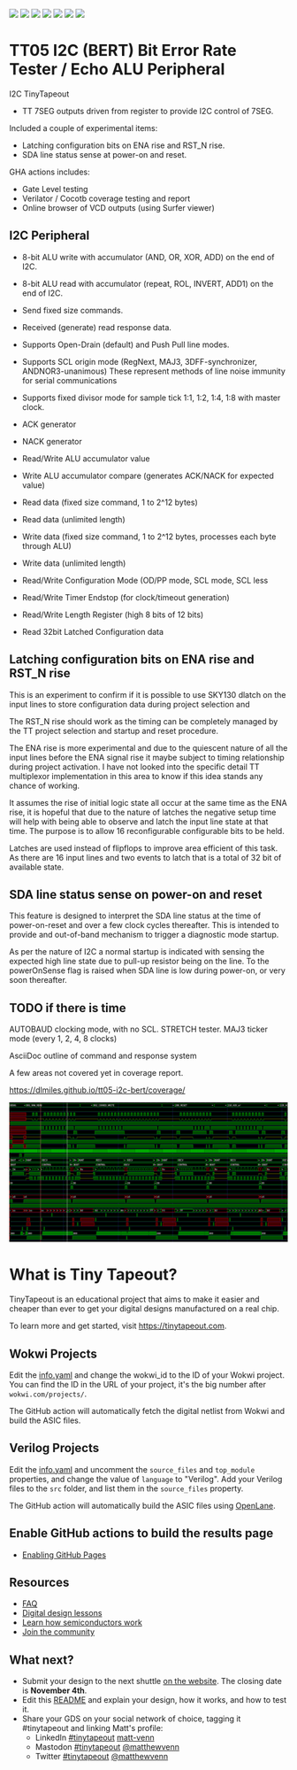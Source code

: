 ![](../../workflows/spinalhdl/badge.svg) ![](../../workflows/wokwi_test/badge.svg) ![](../../workflows/test/badge.svg)
![](../../workflows/gds/badge.svg) ![](../../workflows/sta_reporter/badge.svg) ![](../../workflows/coverage/badge.svg)
![](../../workflows/docs/badge.svg)



# TT05 I2C (BERT) Bit Error Rate Tester / Echo ALU Peripheral


I2C TinyTapeout
 * TT 7SEG outputs driven from register to provide I2C control of 7SEG.

Included a couple of experimental items:
 * Latching configuration bits on ENA rise and RST_N rise.
 * SDA line status sense at power-on and reset.

GHA actions includes:

 * Gate Level testing
 * Verilator / Cocotb coverage testing and report
 * Online browser of VCD outputs (using Surfer viewer)


## I2C Peripheral

 * 8-bit ALU write with accumulator (AND, OR, XOR, ADD) on the end of I2C.
 * 8-bit ALU read with accumulator (repeat, ROL, INVERT, ADD1) on the end of I2C.

 * Send fixed size commands.
 * Received (generate) read response data.

 * Supports Open-Drain (default) and Push Pull line modes.
 * Supports SCL origin mode (RegNext, MAJ3, 3DFF-synchronizer, ANDNOR3-unanimous)
   These represent methods of line noise immunity for serial communications
 * Supports fixed divisor mode for sample tick 1:1, 1:2, 1:4, 1:8 with master clock.

 * ACK generator
 * NACK generator

 * Read/Write ALU accumulator value
 * Write ALU accumulator compare (generates ACK/NACK for expected value)

 * Read data (fixed size command, 1 to 2^12 bytes)
 * Read data (unlimited length)
 * Write data (fixed size command, 1 to 2^12 bytes, processes each byte through ALU)
 * Write data (unlimited length)

 * Read/Write Configuration Mode (OD/PP mode, SCL mode, SCL less
 * Read/Write Timer Endstop (for clock/timeout generation)
 * Read/Write Length Register (high 8 bits of 12 bits)
 * Read 32bit Latched Configuration data


## Latching configuration bits on ENA rise and RST_N rise

This is an experiment to confirm if it is possible to use SKY130 dlatch on
the input lines to store configuration data during project selection and

The RST_N rise should work as the timing can be completely managed by the TT
project selection and startup and reset procedure.

The ENA rise is more experimental and due to the quiescent nature of all the
input lines before the ENA signal rise it maybe subject to timing relationship
during project activation.  I have not looked into the specific detail TT
multiplexor implementation in this area to know if this idea stands any chance
of working.

It assumes the rise of initial logic state all occur at the same time as the
ENA rise, it is hopeful that due to the nature of latches the negative setup
time will help with being able to observe and latch the input line state at
that time.  The purpose is to allow 16 reconfigurable configurable bits
to be held.

Latches are used instead of flipflops to improve area efficient of this
task.  As there are 16 input lines and two events to latch that is a
total of 32 bit of available state.


## SDA line status sense on power-on and reset

This feature is designed to interpret the SDA line status at the time of
power-on-reset and over a few clock cycles thereafter.  This is intended to
provide and out-of-band mechanism to trigger a diagnostic mode startup.

As per the nature of I2C a normal startup is indicated with sensing the
expected high line state due to pull-up resistor being on the line. To the
powerOnSense flag is raised when SDA line is low during power-on, or very
soon thereafter.


## TODO if there is time

AUTOBAUD clocking mode, with no SCL.
STRETCH tester.
MAJ3 ticker mode (every 1, 2, 4, 8 clocks)

AsciiDoc outline of command and response system

A few areas not covered yet in coverage report.

https://dlmiles.github.io/tt05-i2c-bert/coverage/


![VCD Image](tt05-i2c-bert.png)



###

# What is Tiny Tapeout?

TinyTapeout is an educational project that aims to make it easier and cheaper than ever to get your digital designs manufactured on a real chip.

To learn more and get started, visit https://tinytapeout.com.

## Wokwi Projects

Edit the [info.yaml](info.yaml) and change the wokwi_id to the ID of your Wokwi project. You can find the ID in the URL of your project, it's the big number after `wokwi.com/projects/`.

The GitHub action will automatically fetch the digital netlist from Wokwi and build the ASIC files.

## Verilog Projects

Edit the [info.yaml](info.yaml) and uncomment the `source_files` and `top_module` properties, and change the value of `language` to "Verilog". Add your Verilog files to the `src` folder, and list them in the `source_files` property.

The GitHub action will automatically build the ASIC files using [OpenLane](https://www.zerotoasiccourse.com/terminology/openlane/).

## Enable GitHub actions to build the results page

- [Enabling GitHub Pages](https://tinytapeout.com/faq/#my-github-action-is-failing-on-the-pages-part)

## Resources

- [FAQ](https://tinytapeout.com/faq/)
- [Digital design lessons](https://tinytapeout.com/digital_design/)
- [Learn how semiconductors work](https://tinytapeout.com/siliwiz/)
- [Join the community](https://discord.gg/rPK2nSjxy8)

## What next?

- Submit your design to the next shuttle [on the website](https://tinytapeout.com/#submit-your-design). The closing date is **November 4th**.
- Edit this [README](README.md) and explain your design, how it works, and how to test it.
- Share your GDS on your social network of choice, tagging it #tinytapeout and linking Matt's profile:
  - LinkedIn [#tinytapeout](https://www.linkedin.com/search/results/content/?keywords=%23tinytapeout) [matt-venn](https://www.linkedin.com/in/matt-venn/)
  - Mastodon [#tinytapeout](https://chaos.social/tags/tinytapeout) [@matthewvenn](https://chaos.social/@matthewvenn)
  - Twitter [#tinytapeout](https://twitter.com/hashtag/tinytapeout?src=hashtag_click) [@matthewvenn](https://twitter.com/matthewvenn)

